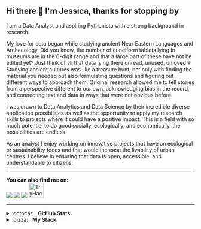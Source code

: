 ## Hi there 👋 I'm Jessica, thanks for stopping by

I am a Data Analyst and aspiring Pythonista with a strong background in research.

My love for data began while studying ancient Near Eastern Languages and Archaeology. Did you know, the number of cuneiform tablets lying in museums are in the 6-digit range and that a large part of these have not be edited yet? Just think of all that data lying there unread, unused, unloved :broken_heart:<br />
Studying ancient cultures was like a treasure hunt, not only with finding the material you needed but also formulating questions and figuring out different ways to approach them. Original research allowed me to tell stories from a perspective different to our own, acknowledging bias in the record, and connecting text and data in ways that were not obvious before.

I was drawn to Data Analytics and Data Science by their incredible diverse application possibilities as well as the opportunity to apply my research skills to projects where it could have a positive impact. This is a field with so much potential to do good socially, ecologically, and economically, the possibilities are endless.

As an analyst I enjoy working on innovative projects that have an ecological or sustainability focus and that would increase the livability of urban centres. I believe in ensuring that data is open, accessible, and understandable to citizens.


<!--**Portfolio website:** [https://jmbaldwin.github.io](https://jmbaldwin.github.io)-->

---

**You can also find me on:**<br/>
[<img src="https://img.shields.io/badge/linkedin-%230077B5.svg?&style=for-the-badge&logo=linkedin&logoColor=white"/>](https://www.linkedin.com/in/jessicambaldwin/)
[<img src="https://img.shields.io/badge/tableau-%E97627.svg?&style=for-the-badge&logo=tableau&logoColor=white&color=green"/>](https://public.tableau.com/app/profile/jessica.baldwin#!/?newProfile=&activeTab=0)
[<img src="https://img.shields.io/badge/librarything-%251A15.svg?&style=for-the-badge&logo=librarything&logoColor=white&color=b04949"/>](https://www.librarything.com/shelflife)
[<img src="https://tryhackme-badges.s3.amazonaws.com/oddbook.png" alt="TryHackMe" width="auto" height="40">](https://tryhackme.com/p/oddbook)

***

<details>
  <summary>:octocat:&nbsp;&nbsp;&nbsp;<b>GitHub Stats</b></summary>
  <br/>
  <p align='center'>
    <a href="#"><img src="https://github-readme-stats.vercel.app/api?username=jmb-oddbook&show_icons=true&count_private=true&theme=moltack&line_height=31.5" width="355"></a>
    <a href="#"><img src="https://github-readme-stats.vercel.app/api/top-langs/?username=jmb-oddbook&layout=compact&theme=moltack&hide=HTML,CSS" width="355"></a>
   </p>  
</details>

<details>
	<summary>:pizza:&nbsp;&nbsp;&nbsp;<b>My Stack</b></summary>
	<br/>
 
![Python](https://img.shields.io/badge/-Python-36507e?style=flat&logo=python)&nbsp;
![Pandas](https://img.shields.io/badge/-Pandas-36507e?style=flat&logo=pandas)&nbsp;
![NumPy](https://img.shields.io/badge/-NumPy-36507e?style=flat&logo=numpy&logoColor=6EA5C6)&nbsp;
![Scikit-Learn](https://img.shields.io/badge/-Scikit--Learn-36507e?style=flat&logo=scikit-learn&logoColor=F7931E)&nbsp;
![Jupyter](https://img.shields.io/badge/-Jupyter_Lab-36507e?style=flat&logo=jupyter&logoColor=F37626)&nbsp;
![Ubuntu](https://img.shields.io/badge/-Ubuntu-36507e?style=flat&logo=ubuntu&logoColor=#E95420)&nbsp;
![Tableau](https://img.shields.io/badge/-Tableau-36507e?style=flat&logo=tableau)&nbsp;
![MySQL](https://img.shields.io/badge/-MySQL-36507e?style=flat&logo=mysql)&nbsp;
</details>

<!--


- 🔭 I’m currently working on ...
- 🌱 I’m currently learning ...
- 👯 I’m looking to collaborate on ...
- 🤔 I’m looking for help with ...
- 💬 Ask me about ...
- 📫 How to reach me: ...
- 😄 Pronouns: ...
- ⚡ Fun fact: ...
-->



